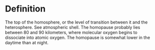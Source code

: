 # Definition

The top of the homosphere, or the level of transition between it and the
heterosphere. See atmospheric shell. The homopause probably lies between
80 and 90 kilometers, where molecular oxygen begins to dissociate into
atomic oxygen. The homopause is somewhat lower in the daytime than at
night.
